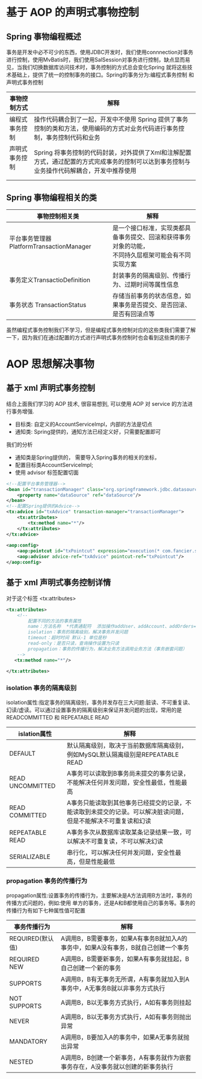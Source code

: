 # 基于 AOP 的声明式事物控制
## Spring 事物编程概述
事务是开发中必不可少的东西，使用JDBC开发时，我们使用connnection对事务进行控制，使用MvBatis时，我们使用SalSession对事务进行控制，缺点显而易见，当我们切换数据库访问技术时，事务控制的方式总会变化Spring 就将这些技术基础上，提供了统一的控制事务的接口。Spring的事务分为:编程式事务控制 和 声明式事务控制

| 事物控制方式                                                                        | 解释                                                                         |
| ----------------------------------------------------------------------------- | -------------------------------------------------------------------------- |
| 编程式事务控制                                                                       | 操作代码耦合到了一起，开发中不使用 Spring 提供了事务控制的类和方法，使用编码的方式对业务代码进行事务控制，事务控制代码和业务         |
| 声明式事务控制                        <br>                                      <br> | Spring 将事务控制的代码封装，对外提供了Xml和注解配置方式，通过配置的方式完成事务的控制可以达到事务控制与业务操作代码解耦合，开发中推荐使用 |

## Spring 事物编程相关的类

| 事物控制相关类                                   | 解释                                                    |
| ----------------------------------------- | ----------------------------------------------------- |
| 平台事务管理器PlatformTransactionManager<br><br> | 是一个接口标准，实现类都具备事务提交、回滚和获得事务对象的功能，<br>不同持久层框架可能会有不同实现方案 |
| 事务定义TransactioDefinition                  | 封装事务的隔离级别、传播行为、过期时间等属性信息                              |
| 事务状态 TransactionStatus   <br>             | 存储当前事务的状态信息，如果事务是否提交、是否回滚、是否有回滚点等                     |


虽然编程式事务控制我们不学习，但是编程式事务控制对应的这些类我们需要了解一下，因为我们在通过配置的方式进行声明式事务控制时也会看到这些类的影子

# AOP 思想解决事物
## 基于 xml 声明式事务控制
结合上面我们学习的 AOP 技术, 很容易想到, 可以使用 AOP 对 service 的方法进行事务增强.
- 目标类: 自定义的AccountServicelmpl，内部的方法是切点
- 通知类: Spring提供的，通知方法已经定义好，只需要配置即可

我们的分析
- 通知类是Spring提供的， 需要导入Spring事务的相关的坐标，
- 配置目标类AccountServicelmpl;
- 使用 advisor 标签配置切面

```xml
<!--配置平台事务管理器-->
<bean id="transactionManager" class="org.springframework.jdbc.datasource.DataSourceTransactionManager">  
    <property name="dataSource" ref="dataSource"/>  
</bean>  
<!--配置Spring提供的Advice-->    
<tx:advice id="txAdvice" transaction-manager="transactionManager">  
    <tx:attributes>  
        <tx:method name="*"/>  
    </tx:attributes>  
</tx:advice>  
  
<aop:config>  
    <aop:pointcut id="txPointcut" expression="execution(* com.fancier.service.impl.*.*(..))"/>  
    <aop:advisor advice-ref="txAdvice" pointcut-ref="txPointcut"/>  
</aop:config>
```


## 基于 xml 声明式事务控制详情


对于这个标签 \<tx:attributes\> 
```xml
<tx:attributes>  
    <!--  
        配置不同的方法的事务属性  
        name：方法名称  *代表通配符  添加操作addUser、addAccount、addOrders=>add*  
        isolation：事务的隔离级别，解决事务并发问题  
        timeout：超时时间 默认-1 单位是秒  
        read-only：是否只读，查询操作设置为只读  
        propagation：事务的传播行为，解决业务方法调用业务方法（事务嵌套问题）  
    -->  
   <tx:method name="*"/>  
  
</tx:attributes>
```

### isolation 事务的隔离级别

isolation属性:指定事务的隔离级别，事务并发存在三大问题:脏读、不可重复读、幻读/虚读。可以通过设置事务的隔离级别来保证并发问题的出现，常用的是READCOMMITTED 和 REPEATABLE READ

| islation属性       | 解释                                                      |
| ---------------- | ------------------------------------------------------- |
| DEFAULT          | 默认隔离级别，取决于当前数据库隔离级别，例如MySQL默认隔离级别是REPEATABLE READ       |
| READ UNCOMMITTED | A事务可以读取到B事务尚未提交的事务记录，不能解决任何并发问题，安全性最低，性能最高              |
| READ COMMITTED   | A事务只能读取到其他事务已经提交的记录，不能读取到未提交的记录。可以解决脏读问题，但是不能解决不可重复读和幻读 |
| REPEATABLE READ  | A事务多次从数据库读取某条记录结果一致，可以解决不可重复读，不可以解决幻读                   |
| SERIALIZABLE     | 串行化，可以解决任何并发问题，安全性最高，但是性能最低                             |

### propagation 事务的传播行为

propagation属性:设置事务的传播行为，主要解决是A方法调用B方法时，事务的传播方式问题的，例如:使用
单方的事务，还是A和B都使用自己的事务等。事务的传播行为有如下七种属性值可配置

| 事务传播行为        | 解释                                            |
| ------------- | --------------------------------------------- |
| REQUIRED(默认值) | A调用B，B需要事务，如果A有事务B就加入A的事务中，如果A没有事务，B就自己创建一个事务 |
| REQUIRED NEW  | A调用B，B需要新事务，如果A有事务就挂起，B自己创建一个新的事务             |
| SUPPORTS      | A调用B，B有无事务无所谓，A有事务就加入到A事务中，A无事务B就以非事务方式执行     |
| NOT SUPPORTS  | A调用B，B以无事务方式执行，A如有事务则挂起                       |
| NEVER         | A调用B，B以无事务方式执行，A如有事务则抛出异常                     |
| MANDATORY     | A调用B，B要加入A的事务中，如果A无事务就抛出异常                    |
| NESTED        | A调用B，B创建一个新事务，A有事务就作为嵌套事务存在，A没事务就以创建的新事务执行    |
